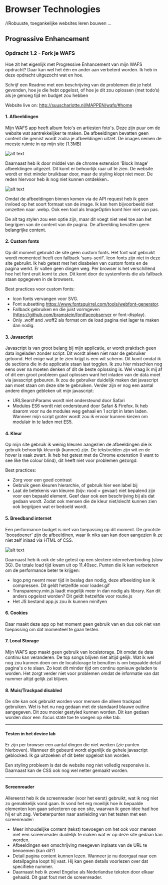 # Browser Technologies
//Robuuste, toegankelijke websites leren bouwen …

## Progressive Enhancement
### Opdracht 1.2 - Fork je WAFS
Hoe zit het eigenlijk met Progressive Enhancement van mijn WAFS opdracht? Daar kan wel het één en ander aan verbeterd worden. Ik heb in deze opdracht uitgezocht wat en hoe.

Schrijf een Readme met een beschrijving van de problemen die je hebt gevonden, hoe je die hebt opgelost, of hoe je dit zou oplossen (met todo’s) als je genoeg tijd en budget zou hebben

Website live on: http://suuscharlotte.nl/MAPPEN/wafs/#home

#### 1. Afbeeldingen
Mijn WAFS app heeft album foto's en artiesten foto's. Deze zijn puur om de website wat aantrekkelijker te maken. De afbeeldingen bevatten geen content die gemist wordt zodra je afbeeldingen uitzet. De images nemen de meeste ruimte in op mijn site (1.3MB)

![alt text](https://github.com/s44s/browser-technologies/blob/master/opdracht1/static/img/screen4.png "Screen")

Daarnaast heb ik door middel van de chrome extension 'Block Image' afbeeldingen uitgezet. Dit komt er behoorlijk raar uit te zien. De website wordt er niet minder bruikbaar door, maar de styling klopt niet meer. De reden hiervoor heb ik nog niet kunnen ontdekken..

![alt text](https://github.com/s44s/browser-technologies/blob/master/opdracht1/static/img/img.png "Screen")

Omdat de afbeeldingen binnen komen via de API request heb ik geen invloed op het soort formaat van de image. Ik kan hem bijvoorbeeld niet omzetten naar .webp. Ook een tool als ImageOptim komt hier niet van pas.

De alt tag stylen zou een optie zijn, maar dit voegt niet veel toe aan het begrijpen van de content van de pagina. De afbeelding bevatten geen belangrijke content.

#### 2. Custom fonts
Op dit moment gebruikt de site geen custom fonts. Het font wat gebruikt wordt momenteel heeft een fallback 'sans-serif'. Icon fonts zijn niet in deze site gebruikt. Ik heb getest met het disabelen van custom fonts en de pagina werkt. Er vallen geen dingen weg. Per browser is het verschillend hoe het font eruit komt te zien. Dit komt door de systemfonts die als fallback staan opgegeven in de browsers.

Best practices voor custom fonts:
* Icon fonts vervangen voor SVG.
* Font subsetting https://www.fontsquirrel.com/tools/webfont-generator.
* Fallback gebruiken en die juist vormgeven (https://github.com/bramstein/fontfaceobserver or font-display).
* Only .woff and .woff2 als format om de load pagina niet lager te maken dan nodig.

#### 3. Javascript
Javascript is van groot belang bij mijn applicatie, er wordt praktisch geen data ingeladen zonder script. Dit wordt alleen niet naar de gebruiker getoond. Het enige wat je te zien krijgt is een wit scherm. Dit komt omdat ik de sections die in de applicatie staan laat togglen. Ik zou hier misschien nog eens over na moeten denken of dit de beste oplossing is. Wel vraag ik mij af of dit een groot probleem gaat oplossen want het inladen van de data moet via javascript gebeuren. Ik zou de gebruiker duidelijk maken dat javascript aan moet staan om deze site te gebruiken. Verder zijn er nog een aantal andere dingen gebleken uit mijn javascript:
* URLSearchParams wordt niet ondersteund door Safari
* Modules ES6 wordt niet ondersteund door Safari & Firefox. Ik heb daarom voor nu de modules weg gehaal en 1 script in laten laden. Wanneer mijn script groter wordt zou ik ervoor kunnen kiezen om modulair in te laden met ES5.

#### 4. Kleur
Op mijn site gebruik ik weinig kleuren aangezien de afbeeldingen die ik gebruik behoorlijk kleurrijk (kunnen) zijn. De tekstvelden zijn wit en de hover is vaak zwart. Ik heb het getest met de Chrome extenstion (I want to see like the colour blind), dit heeft niet voor problemen gezorgd.

Best practices:
* Zorg voor een goed contrast
* Gebruik geen kleuren hierarchie, of gebruik hier een label bij
* Laat de betekenis van kleuren (bijv: rood = gevaar) niet bepalend zijn voor een bepaald element. Geef daar ook een beschrijving bij als dat gedaan wordt. Zodat ook mensen die de kleur niet/slecht kunnen zien ook begrijpen wat er bedoeld wordt.

#### 5. Breedband internet
Een performance budget is niet van toepassing op dit moment. De grootste 'boosdoener' zijn de afbeeldinen, waar ik niks aan kan doen aangezien ik ze niet zelf inlaad via HTML of CSS.

![alt text](https://github.com/s44s/browser-technologies/blob/master/opdracht1/static/img/screen5.png "Screen")

Daarnaast heb ik ook de site getest op een slectere internetverbinding (slow 3G). De totale load tijd kwam uit op 11.40sec. Punten die ik kan verbeteren om de performance beter te krijgen:
* logo.png neemt meer tijd in beslag dan nodig, deze afbeelding kan ik compressen. Dit geldt hetzelfde voor loader.gif
* Transparency.min.js laadt mogelijk meer in dan nodig als library. Kan dit anders opgelost worden? Dit geldt hetzelfde voor routie.js
* Het JS bestand app.js zou ik kunnen minifyen

#### 6. Cookies
Daar maakt deze app op het moment geen gebruik van en dus ook niet van toepassing om dat momenteel te gaan testen.

#### 7. Local Storage
Mijn WAFS app maakt geen gebruik van localstorage. Dit omdat de data continu kan veranderen. De top songs blijven niet altijd gelijk. Wat ik wel nog zou kunnen doen om de localstorage te benutten is om bepaalde detail pagina's o te slaan. Zo kost dit minder tijd om continu opnieuw geladen te worden. Het zorgt verder niet voor problemen omdat de informatie van dat nummer altijd gelijk zal blijven.

#### 8. Muis/Trackpad disabled
De site kan ook gebruikt worden voor mensen die alleen trackpad gebruiken. Wel is het nu nog gedaan met de standaard blauwe outline aangegeven. Dit zou mooier gestyled kunnen worden. Dit kan gedaan worden door een :focus state toe te voegen op elke tab.

***

#### Testen in het device lab
Er zijn per browser een aantal dingen die niet werken (zie punten hierboven). Wanneer dit gebeurd wordt eigenlijk de gehele javascript geblocked. Ik ga uitzoeken of dit beter opgelost kan worden.

Een styling probleem is dat de website nog niet volledig responsive is. Daarnaast kan de CSS ook nog wel netter gemaakt worden.

***

#### Screenreader
Allereerst heb ik de screenreader (voor het eerst) gebruikt, wat ik nog niet zo gemakkelijk vond gaan. Ik vond het erg moeilijk hoe ik bepaalde elementen kon gaan selecteren op een site, waarvan ik geen idee had hoe hij er uit zag. Verbeterpunten naar aanleiding van het testen met een screenreader:

* Meer inhoudelijke content (tekst) toevoegen om het ook voor mensen met een screenreader duidelijk te maken wat er op deze site gedaan kan worden.
* Afbeeldingen een omschrijving meegeven inplaats van de URL te benoemen (kan dit?)
* Detail pagina content kunnen lezen. Wanneer je nu doorgaat naar een detailpagina loopt hij vast. Hij kan geen details voorlezen over dat specifieke nummer.
* Daarnaast heb ik zowel Engelse als Nederlandse teksten door elkaar gehaald. Dit gaat fout met de screenreader.

